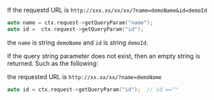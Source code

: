 If the requestd URL is `http://xxx.xx/xx/xx/?name=demoName&id=demoId`
``` C++
auto name = ctx.request->getQueryParam("name");
auto id =  ctx.request->getQueryParam("id");
```
the `name` is string `demoName` and `id` is string `demoId`.

If the query string parameter does not exist, then an empty string is returned. Such as the following:

the requested URL is `http://xx.xx/xx/?name=demoName`
``` C++
auto id = ctx.request->getQueryParam("id");  // id ==""
```

